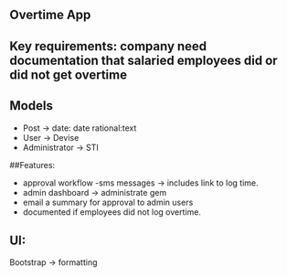## Overtime App

## Key requirements: company need documentation that salaried employees did or did not get overtime

## Models
- Post -> date: date rational:text
- User -> Devise
- Administrator -> STI

##Features:
- approval workflow
-sms messages -> includes link to log time.
- admin dashboard -> administrate gem
- email a summary for approval to admin users
- documented if employees did not log overtime.

## UI:
Bootstrap -> formatting